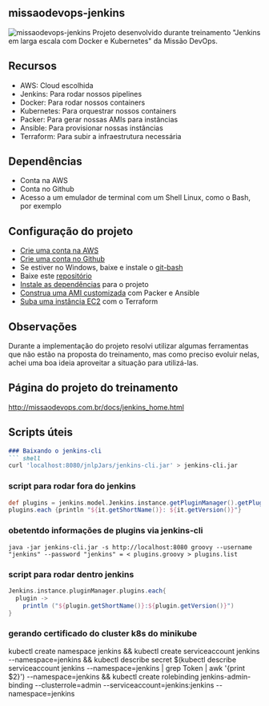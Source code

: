 ## missaodevops-jenkins
![missaodevops-jenkins](http://missaodevops.com.br/img/jenkins/missaodevops-jenkins-docker-kube.png)
Projeto desenvolvido durante treinamento "Jenkins em larga escala com Docker e Kubernetes" da Missão DevOps.


## Recursos
- AWS: Cloud escolhida
- Jenkins: Para rodar nossos pipelines
- Docker: Para rodar nossos containers
- Kubernetes: Para orquestrar nossos containers
- Packer: Para gerar nossas AMIs para instâncias
- Ansible: Para provisionar nossas instâncias
- Terraform: Para subir a infraestrutura necessária


## Dependências
- Conta na AWS
- Conta no Github
- Acesso a um emulador de terminal com um Shell Linux, como o Bash, por exemplo


## Configuração do projeto
- [Crie uma conta na AWS](https://aws.amazon.com/premiumsupport/knowledge-center/create-and-activate-aws-account/)
- [Crie uma conta no Github](https://docs.github.com/en/github/getting-started-with-github/signing-up-for-a-new-github-account)
- Se estiver no Windows, baixe e instale o [git-bash](https://git-scm.com/download/win)
- Baixe este [repositório](https://github.com/aleroxac/missaodevops-jenkins/archive/master.zip)
- [Instale as dependências](docs/REQUIREMENTS.md) para o projeto
- [Construa uma AMI customizada](docs/BUILD_AMI.md) com Packer e Ansible
- [Suba uma instância EC2](LAUNCH_EC2.md) com o Terraform


## Observações
Durante a implementação do projeto resolvi utilizar algumas ferramentas que não estão na proposta do treinamento, mas como preciso evoluir nelas, achei uma boa ideia aproveitar a situação para utilizá-las.


## Página do projeto do treinamento
http://missaodevops.com.br/docs/jenkins_home.html




## Scripts úteis
``` md
### Baixando o jenkins-cli
``` shell
curl 'localhost:8080/jnlpJars/jenkins-cli.jar' > jenkins-cli.jar
```

### script para rodar fora do jenkins
``` groovy
def plugins = jenkins.model.Jenkins.instance.getPluginManager().getPlugins()
plugins.each {println "${it.getShortName()}: ${it.getVersion()}"}
```

### obetentdo informações de plugins via jenkins-cli
``` shell
java -jar jenkins-cli.jar -s http://localhost:8080 groovy --username "jenkins" --password "jenkins" = < plugins.groovy > plugins.list
```




### script para rodar dentro jenkins
``` groovy
Jenkins.instance.pluginManager.plugins.each{
  plugin -> 
    println ("${plugin.getShortName()}:${plugin.getVersion()}")
}
```

### gerando certificado do cluster k8s do minikube
kubectl create namespace jenkins && kubectl create serviceaccount jenkins --namespace=jenkins && kubectl describe secret $(kubectl describe serviceaccount jenkins --namespace=jenkins | grep Token | awk '{print $2}') --namespace=jenkins && kubectl create rolebinding jenkins-admin-binding --clusterrole=admin --serviceaccount=jenkins:jenkins --namespace=jenkins

```